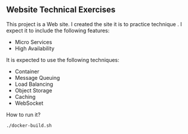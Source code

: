 ## Website Technical Exercises


This project is a Web site. I created the site it is to practice technique .
I expect it to include the following features:
* Micro Services
* High Availability

It is expected to use the following techniques:
* Container
* Message Queuing
* Load Balancing
* Object Storage
* Caching
* WebSocket

How to run it?
```
./docker-build.sh
```
